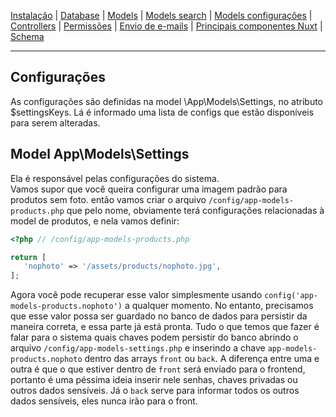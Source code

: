 [Instalação](/docs/instalation.md) |
[Database](/docs/database.md) |
[Models](/docs/app-models.md) |
[Models search](/docs/app-models-search.md) |
[Models configurações](/docs/app-models-settings.md) |
[Controllers](/docs/app-http-controllers.md) |
[Permissões](/docs/config-permissions.md) |
[Envio de e-mails](/docs/app-mail.md) |
[Principais componentes Nuxt](/docs/client-components.md) |
[Schema](/docs/schema.md)

<hr>


## Configurações

As configurações são definidas na model \App\Models\Settings, no atributo $settingsKeys.
Lá é informado uma lista de configs que estão disponíveis para serem alteradas.


## Model App\Models\Settings

Ela é responsável pelas configurações do sistema.<br>
Vamos supor que você queira configurar uma imagem padrão para produtos sem foto.
então vamos criar o arquivo `/config/app-models-products.php` que pelo nome, 
obviamente terá configurações relacionadas à model de produtos, e nela vamos definir:

```php
<?php // /config/app-models-products.php

return [
   'nophoto' => '/assets/products/nophoto.jpg',
];
```
Agora você pode recuperar esse valor simplesmente usando `config('app-models-products.nophoto')` a qualquer momento.
No entanto, precisamos que esse valor possa ser guardado no banco de dados para persistir da maneira correta,
e essa parte já está pronta. Tudo o que temos que fazer é falar para o sistema quais chaves podem persistir
do banco abrindo o arquivo `/config/app-models-settings.php` e inserindo a chave `app-models-products.nophoto`
dentro das arrays `front` ou `back`. A diferença entre uma e outra é que o que estiver dentro de `front` será
enviado para o frontend, portanto é uma péssima ideia inserir nele senhas, chaves privadas ou outros dados sensíveis.
Já o `back` serve para informar todos os outros dados sensíveis, eles nunca irão para o front.